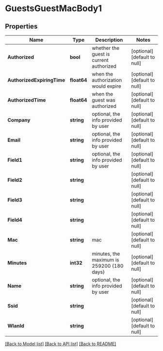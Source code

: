 # GuestsGuestMacBody1

## Properties
Name | Type | Description | Notes
------------ | ------------- | ------------- | -------------
**Authorized** | **bool** | whether the guest is current authorized | [optional] [default to null]
**AuthorizedExpiringTime** | **float64** | when the authorization would expire | [optional] [default to null]
**AuthorizedTime** | **float64** | when the guest was authorized | [optional] [default to null]
**Company** | **string** | optional, the info provided by user | [optional] [default to null]
**Email** | **string** | optional, the info provided by user | [optional] [default to null]
**Field1** | **string** | optional, the info provided by user | [optional] [default to null]
**Field2** | **string** |  | [optional] [default to null]
**Field3** | **string** |  | [optional] [default to null]
**Field4** | **string** |  | [optional] [default to null]
**Mac** | **string** | mac | [optional] [default to null]
**Minutes** | **int32** | minutes, the maximum is 259200 (180 days) | [optional] [default to null]
**Name** | **string** | optional, the info provided by user | [optional] [default to null]
**Ssid** | **string** |  | [optional] [default to null]
**WlanId** | **string** |  | [optional] [default to null]

[[Back to Model list]](../README.md#documentation-for-models) [[Back to API list]](../README.md#documentation-for-api-endpoints) [[Back to README]](../README.md)


